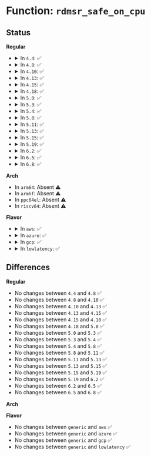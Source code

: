 # Function: <code>rdmsr_safe_on_cpu</code>

## Status
<b>Regular</b>
<ul>
<li>
<details>
<summary>In <code>4.4</code>: ✅</summary>

```c
int rdmsr_safe_on_cpu(unsigned int cpu, u32 msr_no, u32 *l, u32 *h);
```

**Collision:** Unique Global

**Inline:** No

**Transformation:** False

**Instances:**

```
In arch/x86/lib/msr-smp.c (ffffffff8141b5e0)
Location: arch/x86/lib/msr-smp.c:161
Inline: False
Direct callers:
  - arch/x86/kernel/cpu/mcheck/mce_amd.c:allocate_threshold_blocks
```
**Symbols:**

```
ffffffff8141b5e0-ffffffff8141b66c: rdmsr_safe_on_cpu (STB_GLOBAL)
```
</details>
</li>
<li>
<details>
<summary>In <code>4.8</code>: ✅</summary>

```c
int rdmsr_safe_on_cpu(unsigned int cpu, u32 msr_no, u32 *l, u32 *h);
```

**Collision:** Unique Global

**Inline:** No

**Transformation:** False

**Instances:**

```
In arch/x86/lib/msr-smp.c (ffffffff814637a0)
Location: arch/x86/lib/msr-smp.c:161
Inline: False
Direct callers:
  - arch/x86/kernel/cpu/mcheck/mce_amd.c:allocate_threshold_blocks
```
**Symbols:**

```
ffffffff814637a0-ffffffff8146382c: rdmsr_safe_on_cpu (STB_GLOBAL)
```
</details>
</li>
<li>
<details>
<summary>In <code>4.10</code>: ✅</summary>

```c
int rdmsr_safe_on_cpu(unsigned int cpu, u32 msr_no, u32 *l, u32 *h);
```

**Collision:** Unique Global

**Inline:** No

**Transformation:** False

**Instances:**

```
In arch/x86/lib/msr-smp.c (ffffffff81482a40)
Location: arch/x86/lib/msr-smp.c:161
Inline: False
Direct callers:
  - arch/x86/kernel/cpu/mcheck/mce_amd.c:allocate_threshold_blocks
  - arch/x86/kernel/cpu/mcheck/mce_amd.c:mce_amd_feature_init
```
**Symbols:**

```
ffffffff81482a40-ffffffff81482acc: rdmsr_safe_on_cpu (STB_GLOBAL)
```
</details>
</li>
<li>
<details>
<summary>In <code>4.13</code>: ✅</summary>

```c
int rdmsr_safe_on_cpu(unsigned int cpu, u32 msr_no, u32 *l, u32 *h);
```

**Collision:** Unique Global

**Inline:** No

**Transformation:** False

**Instances:**

```
In arch/x86/lib/msr-smp.c (ffffffff8148c230)
Location: arch/x86/lib/msr-smp.c:161
Inline: False
Direct callers:
  - arch/x86/kernel/cpu/mcheck/mce_amd.c:allocate_threshold_blocks
  - arch/x86/kernel/cpu/mcheck/mce_amd.c:mce_amd_feature_init
```
**Symbols:**

```
ffffffff8148c230-ffffffff8148c2bc: rdmsr_safe_on_cpu (STB_GLOBAL)
```
</details>
</li>
<li>
<details>
<summary>In <code>4.15</code>: ✅</summary>

```c
int rdmsr_safe_on_cpu(unsigned int cpu, u32 msr_no, u32 *l, u32 *h);
```

**Collision:** Unique Global

**Inline:** No

**Transformation:** False

**Instances:**

```
In arch/x86/lib/msr-smp.c (ffffffff814c8320)
Location: arch/x86/lib/msr-smp.c:162
Inline: False
Direct callers:
  - arch/x86/kernel/cpu/mcheck/mce_amd.c:allocate_threshold_blocks
  - arch/x86/kernel/cpu/mcheck/mce_amd.c:mce_amd_feature_init
```
**Symbols:**

```
ffffffff814c8320-ffffffff814c83ac: rdmsr_safe_on_cpu (STB_GLOBAL)
```
</details>
</li>
<li>
<details>
<summary>In <code>4.18</code>: ✅</summary>

```c
int rdmsr_safe_on_cpu(unsigned int cpu, u32 msr_no, u32 *l, u32 *h);
```

**Collision:** Unique Global

**Inline:** No

**Transformation:** False

**Instances:**

```
In arch/x86/lib/msr-smp.c (ffffffff814f9470)
Location: arch/x86/lib/msr-smp.c:169
Inline: False
Direct callers:
  - arch/x86/kernel/cpu/mcheck/mce_amd.c:allocate_threshold_blocks
  - arch/x86/kernel/cpu/mcheck/mce_amd.c:mce_amd_feature_init
  - arch/x86/lib/msr-smp.c:rdmsrl_safe_on_cpu
```
**Symbols:**

```
ffffffff814f9470-ffffffff814f9544: rdmsr_safe_on_cpu (STB_GLOBAL)
```
</details>
</li>
<li>
<details>
<summary>In <code>5.0</code>: ✅</summary>

```c
int rdmsr_safe_on_cpu(unsigned int cpu, u32 msr_no, u32 *l, u32 *h);
```

**Collision:** Unique Global

**Inline:** No

**Transformation:** False

**Instances:**

```
In arch/x86/lib/msr-smp.c (ffffffff8150dd10)
Location: arch/x86/lib/msr-smp.c:169
Inline: False
Direct callers:
  - arch/x86/kernel/cpu/mce/amd.c:allocate_threshold_blocks
  - arch/x86/kernel/cpu/mce/amd.c:mce_amd_feature_init
  - arch/x86/lib/msr-smp.c:rdmsrl_safe_on_cpu
```
**Symbols:**

```
ffffffff8150dd10-ffffffff8150dde4: rdmsr_safe_on_cpu (STB_GLOBAL)
```
</details>
</li>
<li>
<details>
<summary>In <code>5.3</code>: ✅</summary>

```c
int rdmsr_safe_on_cpu(unsigned int cpu, u32 msr_no, u32 *l, u32 *h);
```

**Collision:** Unique Global

**Inline:** No

**Transformation:** False

**Instances:**

```
In arch/x86/lib/msr-smp.c (ffffffff8153c390)
Location: arch/x86/lib/msr-smp.c:169
Inline: False
Direct callers:
  - arch/x86/kernel/cpu/mce/amd.c:allocate_threshold_blocks
  - arch/x86/kernel/cpu/mce/amd.c:mce_amd_feature_init
  - arch/x86/lib/msr-smp.c:rdmsrl_safe_on_cpu
```
**Symbols:**

```
ffffffff8153c390-ffffffff8153c45f: rdmsr_safe_on_cpu (STB_GLOBAL)
```
</details>
</li>
<li>
<details>
<summary>In <code>5.4</code>: ✅</summary>

```c
int rdmsr_safe_on_cpu(unsigned int cpu, u32 msr_no, u32 *l, u32 *h);
```

**Collision:** Unique Global

**Inline:** No

**Transformation:** False

**Instances:**

```
In arch/x86/lib/msr-smp.c (ffffffff8155d1a0)
Location: arch/x86/lib/msr-smp.c:169
Inline: False
Direct callers:
  - arch/x86/kernel/cpu/mce/amd.c:allocate_threshold_blocks
  - arch/x86/lib/msr-smp.c:rdmsrl_safe_on_cpu
```
**Symbols:**

```
ffffffff8155d1a0-ffffffff8155d26f: rdmsr_safe_on_cpu (STB_GLOBAL)
```
</details>
</li>
<li>
<details>
<summary>In <code>5.8</code>: ✅</summary>

```c
int rdmsr_safe_on_cpu(unsigned int cpu, u32 msr_no, u32 *l, u32 *h);
```

**Collision:** Unique Global

**Inline:** No

**Transformation:** False

**Instances:**

```
In arch/x86/lib/msr-smp.c (ffffffff815e6b80)
Location: arch/x86/lib/msr-smp.c:169
Inline: False
Direct callers:
  - arch/x86/lib/msr-smp.c:rdmsrl_safe_on_cpu
```
**Symbols:**

```
ffffffff815e6b80-ffffffff815e6c4f: rdmsr_safe_on_cpu (STB_GLOBAL)
```
</details>
</li>
<li>
<details>
<summary>In <code>5.11</code>: ✅</summary>

```c
int rdmsr_safe_on_cpu(unsigned int cpu, u32 msr_no, u32 *l, u32 *h);
```

**Collision:** Unique Global

**Inline:** No

**Transformation:** False

**Instances:**

```
In arch/x86/lib/msr-smp.c (ffffffff8160bcd0)
Location: arch/x86/lib/msr-smp.c:169
Inline: False
Direct callers:
  - arch/x86/lib/msr-smp.c:rdmsrl_safe_on_cpu
```
**Symbols:**

```
ffffffff8160bcd0-ffffffff8160bd9f: rdmsr_safe_on_cpu (STB_GLOBAL)
```
</details>
</li>
<li>
<details>
<summary>In <code>5.13</code>: ✅</summary>

```c
int rdmsr_safe_on_cpu(unsigned int cpu, u32 msr_no, u32 *l, u32 *h);
```

**Collision:** Unique Global

**Inline:** No

**Transformation:** False

**Instances:**

```
In arch/x86/lib/msr-smp.c (ffffffff815eefb0)
Location: arch/x86/lib/msr-smp.c:169
Inline: False
Direct callers:
  - arch/x86/lib/msr-smp.c:rdmsrl_safe_on_cpu
```
**Symbols:**

```
ffffffff815eefb0-ffffffff815ef07f: rdmsr_safe_on_cpu (STB_GLOBAL)
```
</details>
</li>
<li>
<details>
<summary>In <code>5.15</code>: ✅</summary>

```c
int rdmsr_safe_on_cpu(unsigned int cpu, u32 msr_no, u32 *l, u32 *h);
```

**Collision:** Unique Global

**Inline:** No

**Transformation:** False

**Instances:**

```
In arch/x86/lib/msr-smp.c (ffffffff8165c0c0)
Location: arch/x86/lib/msr-smp.c:169
Inline: False
Direct callers:
  - arch/x86/lib/msr-smp.c:rdmsrl_safe_on_cpu
```
**Symbols:**

```
ffffffff8165c0c0-ffffffff8165c18f: rdmsr_safe_on_cpu (STB_GLOBAL)
```
</details>
</li>
<li>
<details>
<summary>In <code>5.19</code>: ✅</summary>

```c
int rdmsr_safe_on_cpu(unsigned int cpu, u32 msr_no, u32 *l, u32 *h);
```

**Collision:** Unique Global

**Inline:** No

**Transformation:** False

**Instances:**

```
In arch/x86/lib/msr-smp.c (ffffffff81775070)
Location: arch/x86/lib/msr-smp.c:169
Inline: False
Direct callers:
  - arch/x86/lib/msr-smp.c:rdmsrl_safe_on_cpu
```
**Symbols:**

```
ffffffff81775070-ffffffff8177514b: rdmsr_safe_on_cpu (STB_GLOBAL)
```
</details>
</li>
<li>
<details>
<summary>In <code>6.2</code>: ✅</summary>

```c
int rdmsr_safe_on_cpu(unsigned int cpu, u32 msr_no, u32 *l, u32 *h);
```

**Collision:** Unique Global

**Inline:** No

**Transformation:** False

**Instances:**

```
In arch/x86/lib/msr-smp.c (ffffffff818a5be0)
Location: arch/x86/lib/msr-smp.c:169
Inline: False
Direct callers:
  - arch/x86/lib/msr-smp.c:rdmsrl_safe_on_cpu
```
**Symbols:**

```
ffffffff818a5be0-ffffffff818a5cbb: rdmsr_safe_on_cpu (STB_GLOBAL)
```
</details>
</li>
<li>
<details>
<summary>In <code>6.5</code>: ✅</summary>

```c
int rdmsr_safe_on_cpu(unsigned int cpu, u32 msr_no, u32 *l, u32 *h);
```

**Collision:** Unique Global

**Inline:** No

**Transformation:** False

**Instances:**

```
In arch/x86/lib/msr-smp.c (ffffffff818e8a00)
Location: arch/x86/lib/msr-smp.c:169
Inline: False
Direct callers:
  - arch/x86/lib/msr-smp.c:rdmsrl_safe_on_cpu
  - drivers/thermal/intel/intel_tcc.c:intel_tcc_get_temp
  - drivers/thermal/intel/intel_tcc.c:intel_tcc_set_offset
  - drivers/thermal/intel/intel_tcc.c:intel_tcc_get_offset
  - drivers/thermal/intel/intel_tcc.c:intel_tcc_get_tjmax
```
**Symbols:**

```
ffffffff818e8a00-ffffffff818e8adb: rdmsr_safe_on_cpu (STB_GLOBAL)
```
</details>
</li>
<li>
<details>
<summary>In <code>6.8</code>: ✅</summary>

```c
int rdmsr_safe_on_cpu(unsigned int cpu, u32 msr_no, u32 *l, u32 *h);
```

**Collision:** Unique Global

**Inline:** No

**Transformation:** False

**Instances:**

```
In arch/x86/lib/msr-smp.c (ffffffff8192fea0)
Location: arch/x86/lib/msr-smp.c:169
Inline: False
Direct callers:
  - arch/x86/lib/msr-smp.c:rdmsrl_safe_on_cpu
  - drivers/thermal/intel/intel_tcc.c:intel_tcc_get_temp
  - drivers/thermal/intel/intel_tcc.c:intel_tcc_set_offset
  - drivers/thermal/intel/intel_tcc.c:intel_tcc_get_offset
  - drivers/thermal/intel/intel_tcc.c:intel_tcc_get_tjmax
```
**Symbols:**

```
ffffffff8192fea0-ffffffff8192ff7b: rdmsr_safe_on_cpu (STB_GLOBAL)
```
</details>
</li>
</ul>
<b>Arch</b>
<ul>
<li>
In <code>arm64</code>: Absent ⚠️
</li>
<li>
In <code>armhf</code>: Absent ⚠️
</li>
<li>
In <code>ppc64el</code>: Absent ⚠️
</li>
<li>
In <code>riscv64</code>: Absent ⚠️
</li>
</ul>
<b>Flavor</b>
<ul>
<li>
<details>
<summary>In <code>aws</code>: ✅</summary>

```c
int rdmsr_safe_on_cpu(unsigned int cpu, u32 msr_no, u32 *l, u32 *h);
```

**Collision:** Unique Global

**Inline:** No

**Transformation:** False

**Instances:**

```
In arch/x86/lib/msr-smp.c (ffffffff81555790)
Location: arch/x86/lib/msr-smp.c:169
Inline: False
Direct callers:
  - arch/x86/kernel/cpu/mce/amd.c:allocate_threshold_blocks
  - arch/x86/lib/msr-smp.c:rdmsrl_safe_on_cpu
```
**Symbols:**

```
ffffffff81555790-ffffffff8155585f: rdmsr_safe_on_cpu (STB_GLOBAL)
```
</details>
</li>
<li>
<details>
<summary>In <code>azure</code>: ✅</summary>

```c
int rdmsr_safe_on_cpu(unsigned int cpu, u32 msr_no, u32 *l, u32 *h);
```

**Collision:** Unique Global

**Inline:** No

**Transformation:** False

**Instances:**

```
In arch/x86/lib/msr-smp.c (ffffffff81545a60)
Location: arch/x86/lib/msr-smp.c:169
Inline: False
Direct callers:
  - arch/x86/kernel/cpu/mce/amd.c:allocate_threshold_blocks
  - arch/x86/lib/msr-smp.c:rdmsrl_safe_on_cpu
```
**Symbols:**

```
ffffffff81545a60-ffffffff81545b2f: rdmsr_safe_on_cpu (STB_GLOBAL)
```
</details>
</li>
<li>
<details>
<summary>In <code>gcp</code>: ✅</summary>

```c
int rdmsr_safe_on_cpu(unsigned int cpu, u32 msr_no, u32 *l, u32 *h);
```

**Collision:** Unique Global

**Inline:** No

**Transformation:** False

**Instances:**

```
In arch/x86/lib/msr-smp.c (ffffffff815514d0)
Location: arch/x86/lib/msr-smp.c:169
Inline: False
Direct callers:
  - arch/x86/kernel/cpu/mce/amd.c:allocate_threshold_blocks
  - arch/x86/lib/msr-smp.c:rdmsrl_safe_on_cpu
```
**Symbols:**

```
ffffffff815514d0-ffffffff8155159f: rdmsr_safe_on_cpu (STB_GLOBAL)
```
</details>
</li>
<li>
<details>
<summary>In <code>lowlatency</code>: ✅</summary>

```c
int rdmsr_safe_on_cpu(unsigned int cpu, u32 msr_no, u32 *l, u32 *h);
```

**Collision:** Unique Global

**Inline:** No

**Transformation:** False

**Instances:**

```
In arch/x86/lib/msr-smp.c (ffffffff8156b330)
Location: arch/x86/lib/msr-smp.c:169
Inline: False
Direct callers:
  - arch/x86/kernel/cpu/mce/amd.c:allocate_threshold_blocks
  - arch/x86/lib/msr-smp.c:rdmsrl_safe_on_cpu
```
**Symbols:**

```
ffffffff8156b330-ffffffff8156b3ff: rdmsr_safe_on_cpu (STB_GLOBAL)
```
</details>
</li>
</ul>

## Differences
<b>Regular</b>
<ul>
<li>
No changes between <code>4.4</code> and <code>4.8</code> ✅
</li>
<li>
No changes between <code>4.8</code> and <code>4.10</code> ✅
</li>
<li>
No changes between <code>4.10</code> and <code>4.13</code> ✅
</li>
<li>
No changes between <code>4.13</code> and <code>4.15</code> ✅
</li>
<li>
No changes between <code>4.15</code> and <code>4.18</code> ✅
</li>
<li>
No changes between <code>4.18</code> and <code>5.0</code> ✅
</li>
<li>
No changes between <code>5.0</code> and <code>5.3</code> ✅
</li>
<li>
No changes between <code>5.3</code> and <code>5.4</code> ✅
</li>
<li>
No changes between <code>5.4</code> and <code>5.8</code> ✅
</li>
<li>
No changes between <code>5.8</code> and <code>5.11</code> ✅
</li>
<li>
No changes between <code>5.11</code> and <code>5.13</code> ✅
</li>
<li>
No changes between <code>5.13</code> and <code>5.15</code> ✅
</li>
<li>
No changes between <code>5.15</code> and <code>5.19</code> ✅
</li>
<li>
No changes between <code>5.19</code> and <code>6.2</code> ✅
</li>
<li>
No changes between <code>6.2</code> and <code>6.5</code> ✅
</li>
<li>
No changes between <code>6.5</code> and <code>6.8</code> ✅
</li>
</ul>
<b>Arch</b>
<ul>
</ul>
<b>Flavor</b>
<ul>
<li>
No changes between <code>generic</code> and <code>aws</code> ✅
</li>
<li>
No changes between <code>generic</code> and <code>azure</code> ✅
</li>
<li>
No changes between <code>generic</code> and <code>gcp</code> ✅
</li>
<li>
No changes between <code>generic</code> and <code>lowlatency</code> ✅
</li>
</ul>
